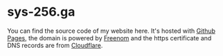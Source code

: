 # sys-256.ga
You can find the source code of my website here. It's hosted with [Github Pages](https://pages.github.com), the domain is powered by [Freenom](https://freenom.com) and the https certificate and DNS records are from [Cloudflare](https://cloudflare.com).